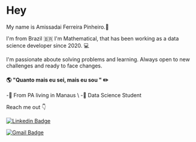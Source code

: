 # Hey 
My name is Amissadai Ferreira Pinheiro.:boy:

I'm from Brazil :brazil: I'm Mathematical, that has been working as a data science developer since 2020. :computer:

I'm passionate aboute solving problems and learning. Always open to new challenges and ready to face changes.

#### :earth_americas: "Quanto mais eu sei, mais eu sou " :pencil2:

-:round_pushpin: From PA living in Manaus \\
-:boy: Data Science Student

Reach me out :point_down:

[![Linkedin Badge](https://img.shields.io/badge/-Amissadai%20Ferreira-6633cc?style=flat-square&logo=Linkedin&logoColor=white&link=https://www.linkedin.com/in/amissadai-ferreira-120249191/)](https://www.linkedin.com/in/amissadai-ferreira-120249191/) 

[![Gmail Badge](https://img.shields.io/badge/-amissadaiferreira@gmail.com-cc6633?style=flat-square&logo=Gmail&logoColor=white&link=mailto:https://mail.google.com/mail/u/0/#inbox)](mailto:https://mail.google.com/mail/u/0/#inbox)

